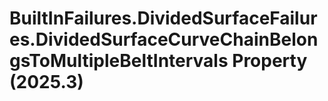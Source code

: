 # BuiltInFailures.DividedSurfaceFailures.DividedSurfaceCurveChainBelongsToMultipleBeltIntervals Property (2025.3)

﻿